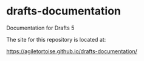 # drafts-documentation
Documentation for Drafts 5

The site for this repository is located at:

https://agiletortoise.github.io/drafts-documentation/

